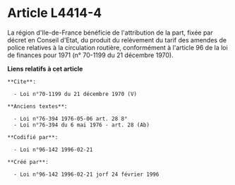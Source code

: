 # Article L4414-4

La région d'Ile-de-France bénéficie de l'attribution de la part, fixée par décret en Conseil d'Etat, du produit du relèvement
du tarif des amendes de police relatives à la circulation routière, conformément à l'article 96 de la loi de finances pour
1971 (n° 70-1199 du 21 décembre 1970).

**Liens relatifs à cet article**

	**Cite**:

	  - Loi n°70-1199 du 21 décembre 1970 (V)

	**Anciens textes**:

	  - Loi n°76-394 1976-05-06 art. 28 8°
	  - Loi n°76-394 du 6 mai 1976 - art. 28 (Ab)

	**Codifié par**:

	  - Loi n°96-142 1996-02-21

	**Créé par**:

	  - Loi n°96-142 1996-02-21 jorf 24 février 1996
